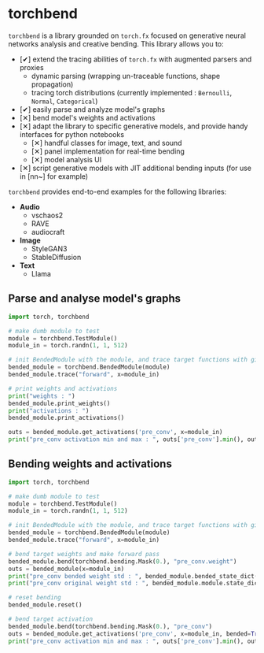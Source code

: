 # torchbend

`torchbend` is a library grounded on `torch.fx` focused on generative neural networks analysis and creative bending. This library allows you to:

- [✔︎] extend the tracing abilities of `torch.fx` with augmented parsers and proxies
    - dynamic parsing (wrapping un-traceable functions, shape propagation)
    - tracing torch distributions (currently implemented : `Bernoulli`, `Normal`, `Categorical`)
- [✔︎] easily parse and analyze model's graphs 
- [✕︎] bend model's weights and activations
- [✕︎] adapt the library to specific generative models, and provide handy interfaces for python notebooks
    - [✕︎] handful classes for image, text, and sound
    - [✕︎] panel implementation for real-time bending
    - [✕︎] model analysis UI
- [✕︎] script generative models with JIT additional bending inputs (for use in [nn~] for example)

`torchbend` provides end-to-end examples for the following libraries:
- **Audio**
    - vschaos2
    - RAVE
    - audiocraft
- **Image**
    - StyleGAN3
    - StableDiffusion
- **Text**
    - Llama

## Parse and analyse model's graphs

```python
import torch, torchbend

# make dumb module to test
module = torchbend.TestModule()
module_in = torch.randn(1, 1, 512)

# init BendedModule with the module, and trace target functions with given inputs
bended_module = torchbend.BendedModule(module)
bended_module.trace("forward", x=module_in)

# print weights and activations
print("weights : ")
bended_module.print_weights()
print("activations : ")
bended_module.print_activations()

outs = bended_module.get_activations('pre_conv', x=module_in)
print("pre_conv activation min and max : ", outs['pre_conv'].min(), outs['pre_conv'].max())
```


## Bending weights and activations

```python
import torch, torchbend

# make dumb module to test
module = torchbend.TestModule()
module_in = torch.randn(1, 1, 512)

# init BendedModule with the module, and trace target functions with given inputs
bended_module = torchbend.BendedModule(module)
bended_module.trace("forward", x=module_in)

# bend target weights and make forward pass
bended_module.bend(torchbend.bending.Mask(0.), "pre_conv.weight")
outs = bended_module(x=module_in)
print("pre_conv bended weight std : ", bended_module.bended_state_dict()['pre_conv.weight'].std())
print("pre_conv original weight std : ", bended_module.module.state_dict()['pre_conv.weight'].std())

# reset bending
bended_module.reset()

# bend target activation 
bended_module.bend(torchbend.bending.Mask(0.), "pre_conv")
outs = bended_module.get_activations('pre_conv', x=module_in, bended=True)
print("pre_conv activation min and max : ", outs['pre_conv'].min(), outs['pre_conv'].max())
```
